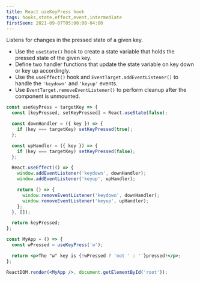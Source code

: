 ```yaml
---
title: React useKeyPress hook
tags: hooks,state,effect,event,intermediate
firstSeen: 2021-09-07T05:00:00-04:00
---
```


Listens for changes in the pressed state of a given key.

- Use the `useState()` hook to create a state variable that holds the pressed state of the given key.
- Define two handler functions that update the state variable on key down or key up accordingly.
- Use the `useEffect()` hook and `EventTarget.addEventListener()` to handle the `'keydown'` and `'keyup'` events.
- Use `EventTarget.removeEventListener()` to perform cleanup after the component is unmounted.

```jsx
const useKeyPress = targetKey => {
  const [keyPressed, setKeyPressed] = React.useState(false);

  const downHandler = ({ key }) => {
    if (key === targetKey) setKeyPressed(true);
  };

  const upHandler = ({ key }) => {
    if (key === targetKey) setKeyPressed(false);
  };

  React.useEffect(() => {
    window.addEventListener('keydown', downHandler);
    window.addEventListener('keyup', upHandler);

    return () => {
      window.removeEventListener('keydown', downHandler);
      window.removeEventListener('keyup', upHandler);
    };
  }, []);

  return keyPressed;
};
```

```jsx
const MyApp = () => {
  const wPressed = useKeyPress('w');

  return <p>The "w" key is {!wPressed ? 'not ' : ''}pressed!</p>;
};

ReactDOM.render(<MyApp />, document.getElementById('root'));
```
